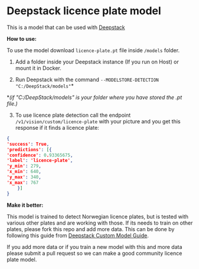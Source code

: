 # Deepstack licence plate model

This is a model that can be used with [Deepstack](https://github.com/johnolafenwa/DeepStack)

**How to use:**

To use the model download `licence-plate.pt` file inside `/models` folder.

1. Add a folder inside your Deepstack instance (If you run on Host) or mount it in Docker.

2. Run Deepstack with the command `--MODELSTORE-DETECTION "C:/DeepStack/models"`*

**(if "C:/DeepStack/models" is your folder where you have stored the .pt file.)*

3. To use licence plate detection call the endpoint `/v1/vision/custom/licence-plate` with your picture and you get this response if it finds a licence plate:

```json
{
'success': True,
'predictions': [{
'confidence': 0.93365675,
'label': 'licence-plate',
'y_min': 279,
'x_min': 640,
'y_max': 340,
'x_max': 767
	}]
}
```


**Make it better:**

This model is trained to detect Norwegian licence plates, but is tested with various other plates and are working with those. If its needs to train on other plates, please fork this repo and add more data. This can be done by following this guide from [Deepstack Custom Model Guide](https://docs.deepstack.cc/custom-models/datasetprep/index.html).

If you add more data or if you train a new model with this and more data please submit a pull request so we can make a good community licence plate model.
